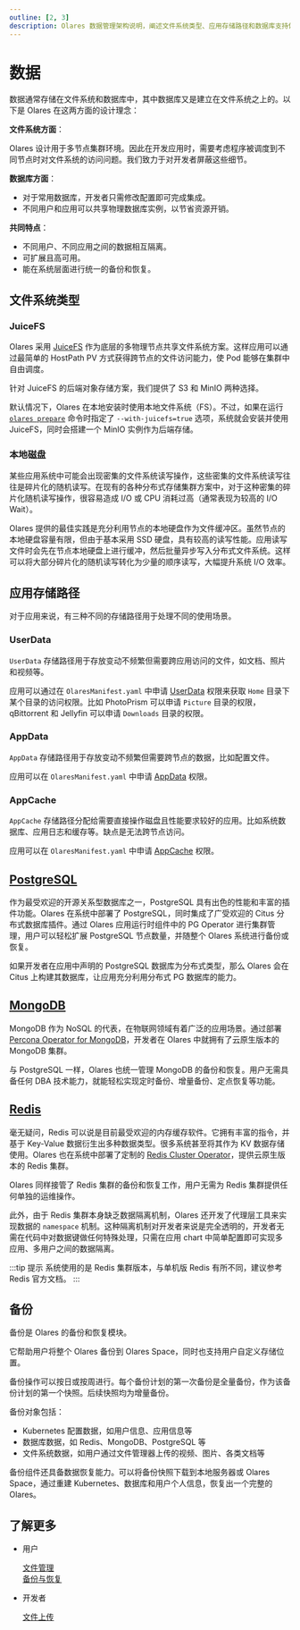 ```yaml
---
outline: [2, 3]
description: Olares 数据管理架构说明，阐述文件系统类型、应用存储路径和数据库支持体系。包括 JuiceFS、PostgreSQL、MongoDB 和 Redis 的技术特性。
---
```


# 数据

数据通常存储在文件系统和数据库中，其中数据库又是建立在文件系统之上的。以下是 Olares 在这两方面的设计理念：

**文件系统方面**：

  Olares 设计用于多节点集群环境。因此在开发应用时，需要考虑程序被调度到不同节点时对文件系统的访问问题。我们致力于对开发者屏蔽这些细节。

**数据库方面**：

- 对于常用数据库，开发者只需修改配置即可完成集成。
- 不同用户和应用可以共享物理数据库实例，以节省资源开销。

**共同特点**：

- 不同用户、不同应用之间的数据相互隔离。
- 可扩展且高可用。
- 能在系统层面进行统一的备份和恢复。

## 文件系统类型

### JuiceFS

Olares 采用 [JuiceFS](https://juicefs.com) 作为底层的多物理节点共享文件系统方案。这样应用可以通过最简单的 HostPath PV 方式获得跨节点的文件访问能力，使 Pod 能够在集群中自由调度。

针对 JuiceFS 的后端对象存储方案，我们提供了 S3 和 MinIO 两种选择。

默认情况下，Olares 在本地安装时使用本地文件系统（FS）。不过，如果在运行 [`olares prepare`](../../developer/install/cli/prepare.md) 命令时指定了 `--with-juicefs=true` 选项，系统就会安装并使用 JuiceFS，同时会搭建一个 MinIO 实例作为后端存储。

### 本地磁盘

某些应用系统中可能会出现密集的文件系统读写操作，这些密集的文件系统读写往往是碎片化的随机读写。在现有的各种分布式存储集群方案中，对于这种密集的碎片化随机读写操作，很容易造成 I/O 或 CPU 消耗过高（通常表现为较高的 I/O Wait）。

Olares 提供的最佳实践是充分利用节点的本地硬盘作为文件缓冲区。虽然节点的本地硬盘容量有限，但由于基本采用 SSD 硬盘，具有较高的读写性能。应用读写文件时会先在节点本地硬盘上进行缓冲，然后批量异步写入分布式文件系统。这样可以将大部分碎片化的随机读写转化为少量的顺序读写，大幅提升系统 I/O 效率。

## 应用存储路径

对于应用来说，有三种不同的存储路径用于处理不同的使用场景。

### UserData

`UserData` 存储路径用于存放变动不频繁但需要跨应用访问的文件，如文档、照片和视频等。

应用可以通过在 `OlaresManifest.yaml` 中申请 [UserData](../../developer/develop/package/manifest.md#userdata) 权限来获取 `Home` 目录下某个目录的访问权限。比如 PhotoPrism 可以申请 `Picture` 目录的权限，qBittorrent 和 Jellyfin 可以申请 `Downloads` 目录的权限。

### AppData

`AppData` 存储路径用于存放变动不频繁但需要跨节点的数据，比如配置文件。

应用可以在 `OlaresManifest.yaml` 中申请 [AppData](../../developer/develop/package/manifest.md#appdata) 权限。

### AppCache

`AppCache` 存储路径分配给需要直接操作磁盘且性能要求较好的应用。比如系统数据库、应用日志和缓存等。缺点是无法跨节点访问。

应用可以在 `OlaresManifest.yaml` 中申请 [AppCache](../../developer/develop/package/manifest.md#appcache) 权限。

## [PostgreSQL](../../developer/develop/advanced/database.md#rds)

作为最受欢迎的开源关系型数据库之一，PostgreSQL 具有出色的性能和丰富的插件功能。Olares 在系统中部署了 PostgreSQL，同时集成了广受欢迎的 Citus 分布式数据库插件。通过 Olares 应用运行时组件中的 PG Operator 进行集群管理，用户可以轻松扩展 PostgreSQL 节点数量，并随整个 Olares 系统进行备份或恢复。

如果开发者在应用中声明的 PostgreSQL 数据库为分布式类型，那么 Olares 会在 Citus 上构建其数据库，让应用充分利用分布式 PG 数据库的能力。

## [MongoDB](../../developer/develop/advanced/database.md#nosql)

MongoDB 作为 NoSQL 的代表，在物联网领域有着广泛的应用场景。通过部署 [Percona Operator for MongoDB](https://github.com/percona/percona-server-mongodb-operator)，开发者在 Olares 中就拥有了云原生版本的 MongoDB 集群。

与 PostgreSQL 一样，Olares 也统一管理 MongoDB 的备份和恢复。用户无需具备任何 DBA 技术能力，就能轻松实现定时备份、增量备份、定点恢复等功能。

## [Redis](../../developer/develop/advanced/database.md#cache)

毫无疑问，Redis 可以说是目前最受欢迎的内存缓存软件。它拥有丰富的指令，并基于 Key-Value 数据衍生出多种数据类型。很多系统甚至将其作为 KV 数据存储使用。Olares 也在系统中部署了定制的 [Redis Cluster Operator](https://github.com/beclab/redis-cluster-operator)，提供云原生版本的 Redis 集群。

Olares 同样接管了 Redis 集群的备份和恢复工作，用户无需为 Redis 集群提供任何单独的运维操作。

此外，由于 Redis 集群本身缺乏数据隔离机制，Olares 还开发了代理层工具来实现数据的 `namespace` 机制。这种隔离机制对开发者来说是完全透明的，开发者无需在代码中对数据键做任何特殊处理，只需在应用 chart 中简单配置即可实现多应用、多用户之间的数据隔离。

:::tip 提示
系统使用的是 Redis 集群版本，与单机版 Redis 有所不同，建议参考 Redis 官方文档。
:::

## 备份

备份是 Olares 的备份和恢复模块。

它帮助用户将整个 Olares 备份到 Olares Space，同时也支持用户自定义存储位置。

备份操作可以按日或按周进行。每个备份计划的第一次备份是全量备份，作为该备份计划的第一个快照。后续快照均为增量备份。

备份对象包括：

- Kubernetes 配置数据，如用户信息、应用信息等
- 数据库数据，如 Redis、MongoDB、PostgreSQL 等
- 文件系统数据，如用户通过文件管理器上传的视频、图片、各类文档等

备份组件还具备数据恢复能力。可以将备份快照下载到本地服务器或 Olares Space，通过重建 Kubernetes、数据库和用户个人信息，恢复出一个完整的 Olares。

## 了解更多

- 用户

  [文件管理](../tasks/files.md)<br>
  [备份与恢复](../space/backup-restore.md)

- 开发者

  [文件上传](../../developer/develop/advanced/file-upload.md)<br>